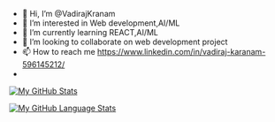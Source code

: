 - 👋 Hi, I’m @VadirajKranam
- 👀 I’m interested in Web development,AI/ML
- 🌱 I’m currently learning REACT,AI/ML
- 💞️ I’m looking to collaborate on web development project
- 📫 How to reach me https://www.linkedin.com/in/vadiraj-karanam-596145212/
- 
[![My GitHub Stats](https://github-readme-stats.vercel.app/api/?username=VadirajKranam&count_private=true&theme=tokyonight&showicons=true)]()

[![My GitHub Language Stats](https://github-readme-stats.vercel.app/api/top-langs/?username=VadirajKranam&langs_count=5&theme=tokyonight)]()
